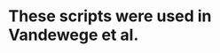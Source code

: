 
# These scripts were used in Vandewege et al. <title> <year>

## calcDivergenceFromAlignModified.pl  

This script is a modification of a Perl script that comes with RepeatMasker. It will read a .align file and produce a tab delimited TE annotation file with Kimura 2-parameter distances.  

This is was modified from an older version of calcDivervgence and RepeatMasker has since updated. However, this script will work on modern .align output files if placed in a RepeatMasker/utils directory.  

Usage:  
`calcDivergenceFromAlignModified.pl <RepeatMaskerOutput.align> > <k2p.out>`  

## RM2bed.py  

Converts the calcDivergenceFromAlign output into a .bed file. Has a column for the percent length of the hit compared to the consensus sequence and had to read in a fasta file of consensus sequences.  

Usage:  
`RM2bed.py <consensusSequences.fas> <k2p.out> > <k2p.bed>`  

## 

